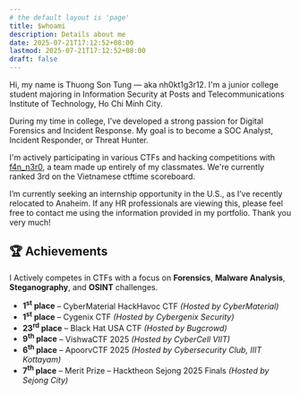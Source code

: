 ```yaml
---
# the default layout is 'page'
title: $whoami
description: Details about me
date: 2025-07-21T17:12:52+08:00
lastmod: 2025-07-21T17:12:52+08:00
draft: false
---
```


Hi, my name is Thuong Son Tung — aka nh0kt1g3r12. I'm a junior college student majoring in Information Security at Posts and Telecommunications Institute of Technology, Ho Chi Minh City.

During my time in college, I’ve developed a strong passion for Digital Forensics and Incident Response. My goal is to become a SOC Analyst, Incident Responder, or Threat Hunter.

I'm actively participating in various CTFs and hacking competitions with [f4n_n3r0](https://ctftime.org/team/281734), a team made up entirely of my classmates. We're currently ranked 3rd on the Vietnamese ctftime scoreboard.

I’m currently seeking an internship opportunity in the U.S., as I’ve recently relocated to Anaheim. If any HR professionals are viewing this, please feel free to contact me using the information provided in my portfolio. Thank you very much!

## 🏆 Achievements
I Actively competes in CTFs with a focus on **Forensics**, **Malware Analysis**, **Steganography**, and **OSINT** challenges.
- **1<sup>st</sup> place** – CyberMaterial HackHavoc CTF *(Hosted by CyberMaterial)*
- **1<sup>st</sup> place** – Cygenix CTF *(Hosted by Cybergenix Security)*
- **23<sup>rd</sup> place** – Black Hat USA CTF *(Hosted by Bugcrowd)*
- **9<sup>th</sup> place** – VishwaCTF 2025 *(Hosted by CyberCell VIIT)*
- **6<sup>th</sup> place** – ApoorvCTF 2025 *(Hosted by Cybersecurity Club, IIIT Kottayam)*
- **7<sup>th</sup> place** – Merit Prize – Hacktheon Sejong 2025 Finals *(Hosted by Sejong City)*
